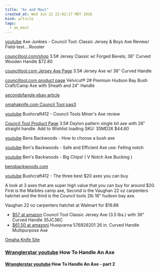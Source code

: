 ```yaml
---
title: "Ax and Maul"
created_at: Wed Jun 22 22:02:17 MDT 2016
kind: article
tags:
  - ax_maul
---
```


<a href="" target="_blank">youtube</a>
Axe Junkies - Council Tool: Classic Jersey & Boys Axe Review/ Field-test....Rooster

<a href="http://counciltool.com/shop/jersey-classic-axes/3-5-jersey-classic-w-forged-bevels-36-curved-wooden-handle/" target="_blank">counciltool.com/shop</a>
3.5# Jersey Classic w/ Forged Bevels; 36″ Curved Wooden Handle $72.80


<a href="http://counciltool.com/shop/axes/jersey-railsplitter-axes/3-5-jersey-axe-w-36-curved-handle/" target="_blank">counciltool.com Jersey Axe Page</a>
3.5# Jersey Axe w/ 36″ Curved Handle

<a href="http://counciltool.com/shop/velvicut/velvicut-2-premium-hudson-bay-bush-craftcamp-axe-with-sheath-24-handle/" target="_blank">counciltool.com product page</a>
Velvicut® 2# Premium Hudson Bay Bush Craft/Camp Axe with Sheath and 24″ Handle

<a href="http://www.ebay.com/gds/Antique-Axes-buying-them-to-use-them-/10000000002197284/g.html" target="_blank">secondofangle ebay article</a>

<a href="http://www.omahaknife.com/council.htm" target="_blank">omahaknife.com Council Tool pag3</a> 


<a href="https://www.youtube.com/watch?v=snHakcc4nPU" target="_blank">youtube</a>
Bushcraft412 - Council Tools Miner's Axe review



<a href="http://counciltool.com/shop/dayton-railsplitter-axes/3-5-miners-axe-dayton-pattern-26-straight-wooden-handle/" target="_blank">Council Tool Product Page</a>
3.5# Dayton pattern single bit axe with 26″ straight handle.
Add to Wishlist loading
SKU: 35MD26
$44.60


<a href="https://www.youtube.com/watch?v=7j63N9OQ2Bc" target="_blank">youtube</a>
Bens Backwoods - How to choose a bush axe

<a href="https://www.youtube.com/watch?v=wSYVsNANs2g" target="_blank">youtube</a>
Ben's Backwoods - Safe and Efficient Axe use: Felling notch

<a href="https://www.youtube.com/watch?v=0vK72seeHk0" target="_blank">youtube</a>
Ben's Backwoods - Big Chips! ( V Notch Axe Bucking ) 

<a href="http://bensbackwoods.com/" target="_blank">bensbackwoods.com</a>


<a href="https://www.youtube.com/watch?v=C8Uxoy8dHas" target="_blank">youtube</a>
Bushcraft412 - The three best $20 axes you can buy

A look at 3 axes that are super high value that you can buy for around
$20. First is the Marbles camp axe, Second is the Vaughan 22 oz carpenters
hatchet and the third is the Council tools 2lb 18" hudson bay axe.

Vaughan 22 oz carpenters hatchet at Walmart for $19.88

<ul>
  <li><a href="https://www.amazon.com/COUNCIL-Council-Jersey-Axe/dp/B004G7SJVU/" target="_blank">$57 at amazon</a> Council Tool Classic Jersey Axe (3.5 lbs.) with 36" Curved Handle 35JC36C</li>
  <li><a href="https://www.amazon.com/Husqvarna-576926201-Curved-Handle-Multipurpose/dp/B004WJGXAQ/" target="_blank">$61.50 at amazon</a>j Husqvarna 576926201 26 in. Curved Handle Multipurpose Axe</li>
</ul>

<a href="http://omahaknife.com/store/" target="_blank">Omaha Knife Site</a>


<h3>
  <a href="https://www.youtube.com/watch?v=YQCM6o0wFcw" target="_blank">Wranglerstar youtube</a>
  How To Handle An Axe
</h3>

<h4>
  <a href="https://www.youtube.com/watch?v=D8CJ2u8oDI4" target="_blank">Wranglerstar youtube</a>
  How To Handle An Axe - part 2
</h4>

<!--
html boilerplate
<a href="" target="_blank"></a>
<a name=""></a>
<img src="" width="400px">
<ul>
  <li></li>
</ul>
<pre>
</pre>
<pre><code>
</code></pre>
<math xmlns='http://www.w3.org/1998/Math/MathML' display='block'>
</math>
-->
